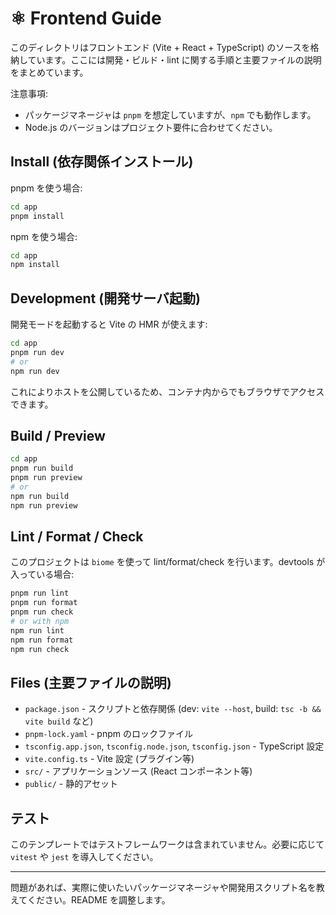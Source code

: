 # ⚛️ Frontend Guide

このディレクトリはフロントエンド (Vite + React + TypeScript) のソースを格納しています。ここには開発・ビルド・lint に関する手順と主要ファイルの説明をまとめています。

注意事項:
- パッケージマネージャは `pnpm` を想定していますが、`npm` でも動作します。
- Node.js のバージョンはプロジェクト要件に合わせてください。

## Install (依存関係インストール)

pnpm を使う場合:

```bash
cd app
pnpm install
```

npm を使う場合:

```bash
cd app
npm install
```

## Development (開発サーバ起動)

開発モードを起動すると Vite の HMR が使えます:

```bash
cd app
pnpm run dev
# or
npm run dev
```

これによりホストを公開しているため、コンテナ内からでもブラウザでアクセスできます。

## Build / Preview

```bash
cd app
pnpm run build
pnpm run preview
# or
npm run build
npm run preview
```

## Lint / Format / Check

このプロジェクトは `biome` を使って lint/format/check を行います。devtools が入っている場合:

```bash
pnpm run lint
pnpm run format
pnpm run check
# or with npm
npm run lint
npm run format
npm run check
```

## Files (主要ファイルの説明)

- `package.json` - スクリプトと依存関係 (dev: `vite --host`, build: `tsc -b && vite build` など)
- `pnpm-lock.yaml` - pnpm のロックファイル
- `tsconfig.app.json`, `tsconfig.node.json`, `tsconfig.json` - TypeScript 設定
- `vite.config.ts` - Vite 設定 (プラグイン等)
- `src/` - アプリケーションソース (React コンポーネント等)
- `public/` - 静的アセット

## テスト

このテンプレートではテストフレームワークは含まれていません。必要に応じて `vitest` や `jest` を導入してください。

---

問題があれば、実際に使いたいパッケージマネージャや開発用スクリプト名を教えてください。README を調整します。
